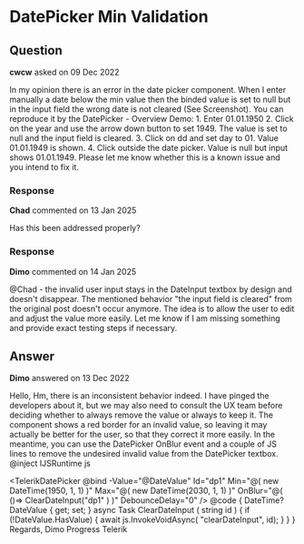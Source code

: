 # DatePicker Min Validation

## Question

**cwcw** asked on 09 Dec 2022

In my opinion there is an error in the date picker component. When I enter manually a date below the min value then the binded value is set to null but in the input field the wrong date is not cleared (See Screenshot). You can reproduce it by the DatePicker - Overview Demo: 1. Enter 01.01.1950 2. Click on the year and use the arrow down button to set 1949. The value is set to null and the input field is cleared. 3. Click on dd and set day to 01. Value 01.01.1949 is shown. 4. Click outside the date picker. Value is null but input shows 01.01.1949. Please let me know whether this is a known issue and you intend to fix it.

### Response

**Chad** commented on 13 Jan 2025

Has this been addressed properly?

### Response

**Dimo** commented on 14 Jan 2025

@Chad - the invalid user input stays in the DateInput textbox by design and doesn't disappear. The mentioned behavior "the input field is cleared" from the original post doesn't occur anymore. The idea is to allow the user to edit and adjust the value more easily. Let me know if I am missing something and provide exact testing steps if necessary.

## Answer

**Dimo** answered on 13 Dec 2022

Hello, Hm, there is an inconsistent behavior indeed. I have pinged the developers about it, but we may also need to consult the UX team before deciding whether to always remove the value or always to keep it. The component shows a red border for an invalid value, so leaving it may actually be better for the user, so that they correct it more easily. In the meantime, you can use the DatePicker OnBlur event and a couple of JS lines to remove the undesired invalid value from the DatePicker textbox. @inject IJSRuntime js

<TelerikDatePicker @bind -Value="@DateValue" Id="dp1" Min="@( new DateTime(1950, 1, 1) )" Max="@( new DateTime(2030, 1, 1) )" OnBlur="@( ()=> ClearDateInput("dp1" ) )" DebounceDelay="0" /> <script suppress-error="BL9992"> // function clearDateInput ( id ) { setTimeout ( function ( ) { var input=document.getElementById(id); if (input) {
input.value="dd.mm.yyyy";
}
});
} // </script> @code {
DateTime? DateValue { get; set; } async Task ClearDateInput ( string id ) { if (!DateValue.HasValue)
{ await js.InvokeVoidAsync( "clearDateInput", id); }
}
} Regards, Dimo Progress Telerik
